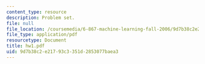 ```yaml
---
content_type: resource
description: Problem set.
file: null
file_location: /coursemedia/6-867-machine-learning-fall-2006/9d7b38c2e21793c3351d2853077baea3_hw1.pdf
file_type: application/pdf
resourcetype: Document
title: hw1.pdf
uid: 9d7b38c2-e217-93c3-351d-2853077baea3
---
```

